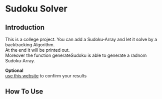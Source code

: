 # Sudoku Solver

## Introduction 

This is a college project. You can add a Sudoku-Array and let it solve by a backtracking Algorithm.  
At the end it will be printed out.  
Moreover the function generateSudoku is able to generate a radnom Sudoku-Array.

**Optional**  
[use this website](https://www.surfpoeten.de/apps/sudoku/solver/?s0=5&s1=3&s2=0&s3=0&s4=7&s5=0&s6=0&s7=0&s8=0&s9=6&s10=0&s11=0&s12=1&s13=9&s14=5&s15=0&s16=0&s17=0&s18=0&s19=9&s20=8&s21=0&s22=0&s23=0&s24=0&s25=6&s26=0&s27=8&s28=0&s29=0&s30=0&s31=6&s32=0&s33=0&s34=0&s35=3&s36=4&s37=0&s38=0&s39=8&s40=0&s41=3&s42=0&s43=0&s44=1&s45=7&s46=0&s47=0&s48=0&s49=2&s50=0&s51=0&s52=0&s53=6&s54=0&s55=6&s56=0&s57=0&s58=0&s59=0&s60=2&s61=8&s62=0&s63=0&s64=0&s65=0&s66=4&s67=1&s68=9&s69=0&s70=0&s71=5&s72=0&s73=0&s74=0&s75=0&s76=8&s77=0&s78=0&s79=7&s80=9&max=1&saction=solve&id=#answer)
to confirm your results

## How To Use